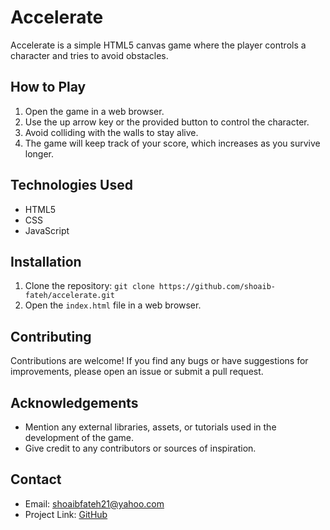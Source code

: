 # Accelerate

Accelerate is a simple HTML5 canvas game where the player controls a character and tries to avoid obstacles.

## How to Play

1. Open the game in a web browser.
2. Use the up arrow key or the provided button to control the character.
3. Avoid colliding with the walls to stay alive.
4. The game will keep track of your score, which increases as you survive longer.

## Technologies Used

- HTML5
- CSS
- JavaScript

## Installation

1. Clone the repository: `git clone https://github.com/shoaib-fateh/accelerate.git`
2. Open the `index.html` file in a web browser.

## Contributing

Contributions are welcome! If you find any bugs or have suggestions for improvements, please open an issue or submit a pull request.

## Acknowledgements

- Mention any external libraries, assets, or tutorials used in the development of the game.
- Give credit to any contributors or sources of inspiration.

## Contact

- Email: [shoaibfateh21@yahoo.com](mailto:shoaibfateh21@yahoo.com)
- Project Link: [GitHub](https://github.com/shoaib-fateh/accelerate)
